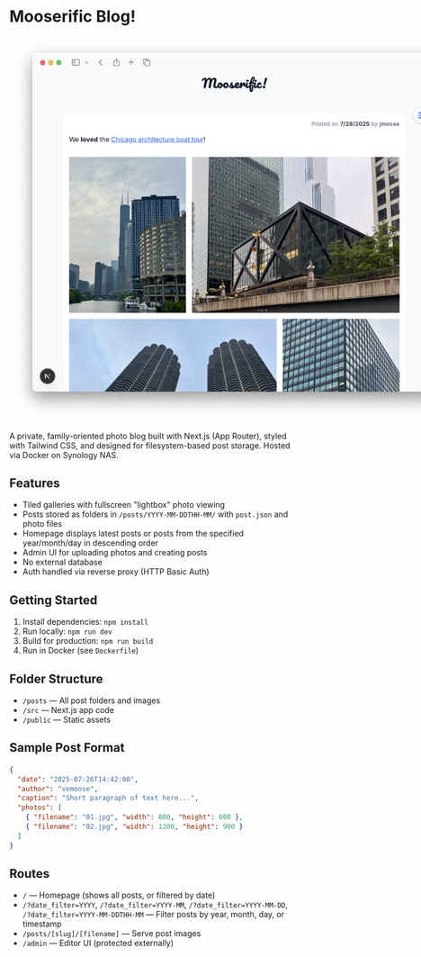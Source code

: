 # Mooserific Blog!

<p align="center">
  <img src="https://raw.githubusercontent.com/jmooserific/mooserific-blog/refs/heads/main/public/Screenshot.png" alt="screenshot of Mooserific Blog" style="max-width: 800px;"/>
</p>

A private, family-oriented photo blog built with Next.js (App Router), styled with Tailwind CSS, and designed for filesystem-based post storage. Hosted via Docker on Synology NAS.

## Features
- Tiled galleries with fullscreen "lightbox" photo viewing
- Posts stored as folders in `/posts/YYYY-MM-DDTHH-MM/` with `post.json` and photo files
- Homepage displays latest posts or posts from the specified year/month/day in descending order
- Admin UI for uploading photos and creating posts
- No external database
- Auth handled via reverse proxy (HTTP Basic Auth)

## Getting Started
1. Install dependencies: `npm install`
2. Run locally: `npm run dev`
3. Build for production: `npm run build`
4. Run in Docker (see `Dockerfile`)

## Folder Structure
- `/posts` — All post folders and images
- `/src` — Next.js app code
- `/public` — Static assets


## Sample Post Format
```json
{
  "date": "2025-07-26T14:42:00",
  "author": "vemoose",
  "caption": "Short paragraph of text here...",
  "photos": [
    { "filename": "01.jpg", "width": 800, "height": 600 },
    { "filename": "02.jpg", "width": 1200, "height": 900 }
  ]
}
```

## Routes
- `/` — Homepage (shows all posts, or filtered by date)
- `/?date_filter=YYYY`, `/?date_filter=YYYY-MM`, `/?date_filter=YYYY-MM-DD`, `/?date_filter=YYYY-MM-DDTHH-MM` — Filter posts by year, month, day, or timestamp
- `/posts/[slug]/[filename]` — Serve post images
- `/admin` — Editor UI (protected externally)
